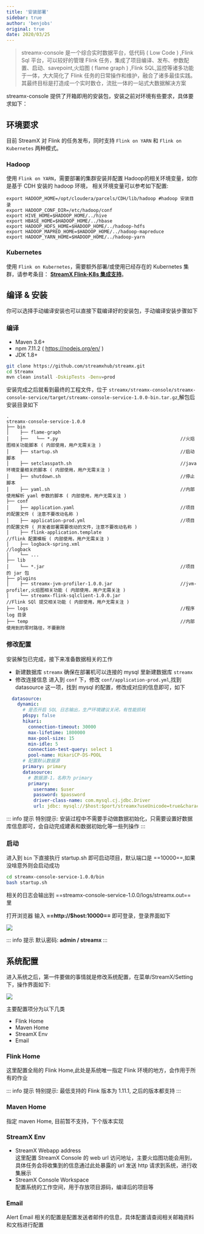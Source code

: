 ```yaml
---
title: '安装部署'
sidebar: true
author: 'benjobs'
original: true
date: 2020/03/25
---
```


> streamx-console 是一个综合实时数据平台，低代码 ( Low Code ) ,Flink Sql 平台，可以较好的管理 Flink 任务，集成了项目编译、发布、参数配置、启动、savepoint,火焰图 ( flame graph ) ,Flink SQL,监控等诸多功能于一体，大大简化了 Flink 任务的日常操作和维护，融合了诸多最佳实践。其最终目标是打造成一个实时数仓，流批一体的一站式大数据解决方案

streamx-console 提供了开箱即用的安装包，安装之前对环境有些要求，具体要求如下：

## 环境要求

<ClientOnly>
  <table-data name="envs"></table-data>
</ClientOnly>



目前 StreamX 对 Flink 的任务发布，同时支持 `Flink on YARN` 和 `Flink on Kubernetes` 两种模式。

### Hadoop
使用 `Flink on YARN`，需要部署的集群安装并配置 Hadoop的相关环境变量，如你是基于 CDH 安装的 hadoop 环境，
相关环境变量可以参考如下配置:

```shell
export HADOOP_HOME=/opt/cloudera/parcels/CDH/lib/hadoop #hadoop 安装目录
export HADOOP_CONF_DIR=/etc/hadoop/conf
export HIVE_HOME=$HADOOP_HOME/../hive
export HBASE_HOME=$HADOOP_HOME/../hbase
export HADOOP_HDFS_HOME=$HADOOP_HOME/../hadoop-hdfs
export HADOOP_MAPRED_HOME=$HADOOP_HOME/../hadoop-mapreduce
export HADOOP_YARN_HOME=$HADOOP_HOME/../hadoop-yarn
```

### Kubernetes

使用 `Flink on Kubernetes`，需要额外部署/或使用已经存在的 Kubernetes 集群，请参考条目： [**StreamX Flink-K8s 集成支持**](../flink-k8s/1-deployment.md)。

## 编译 & 安装

你可以选择手动编译安装也可以直接下载编译好的安装包，手动编译安装步骤如下

### 编译

- Maven 3.6+
- npm 7.11.2 ( https://nodejs.org/en/ )
- JDK 1.8+

```bash
git clone https://github.com/streamxhub/streamx.git
cd Streamx
mvn clean install -DskipTests -Denv=prod
```

安装完成之后就看到最终的工程文件，位于 `streamx/streamx-console/streamx-console-service/target/streamx-console-service-1.0.0-bin.tar.gz`,解包后安装目录如下

```textmate
.
streamx-console-service-1.0.0
├── bin
│    ├── flame-graph
│    ├──   └── *.py                                             //火焰图相关功能脚本 ( 内部使用，用户无需关注 )
│    ├── startup.sh                                             //启动脚本
│    ├── setclasspath.sh                                        //java 环境变量相关的脚本 ( 内部使用，用户无需关注 )
│    ├── shutdown.sh                                            //停止脚本
│    ├── yaml.sh                                                //内部使用解析 yaml 参数的脚本 ( 内部使用，用户无需关注 )
├── conf
│    ├── application.yaml                                       //项目的配置文件 ( 注意不要改动名称 )
│    ├── application-prod.yml                                   //项目的配置文件 ( 开发者部署需要改动的文件，注意不要改动名称 )
│    ├── flink-application.template                             //flink 配置模板 ( 内部使用，用户无需关注 )
│    ├── logback-spring.xml                                     //logback
│    └── ...
├── lib
│    └── *.jar                                                  //项目的 jar 包
├── plugins
│    ├── streamx-jvm-profiler-1.0.0.jar                         //jvm-profiler,火焰图相关功能 ( 内部使用，用户无需关注 )
│    └── streamx-flink-sqlclient-1.0.0.jar                      //Flink SQl 提交相关功能 ( 内部使用，用户无需关注 )
├── logs                                                        //程序 log 目录
├── temp                                                        //内部使用到的零时路径，不要删除
```

### 修改配置

安装解包已完成，接下来准备数据相关的工作
-   新建数据库 `streamx`
  确保在部署机可以连接的 mysql 里新建数据库 `streamx`
-   修改连接信息
  进入到 `conf` 下，修改 `conf/application-prod.yml`,找到 datasource 这一项，找到 mysql 的配置，修改成对应的信息即可，如下

```yaml
  datasource:
    dynamic:
      # 是否开启 SQL 日志输出，生产环境建议关闭，有性能损耗
      p6spy: false
      hikari:
        connection-timeout: 30000
        max-lifetime: 1800000
        max-pool-size: 15
        min-idle: 5
        connection-test-query: select 1
        pool-name: HikariCP-DS-POOL
      # 配置默认数据源
      primary: primary
      datasource:
        # 数据源-1，名称为 primary
        primary:
          username: $user
          password: $password
          driver-class-name: com.mysql.cj.jdbc.Driver
          url: jdbc: mysql://$host:$port/streamx?useUnicode=true&characterEncoding=UTF-8&useJDBCCompliantTimezoneShift=true&useLegacyDatetimeCode=false&serverTimezone=GMT%2B8
```

::: info 提示
特别提示: 安装过程中不需要手动做数据初始化，只需要设置好数据库信息即可，会自动完成建表和数据初始化等一些列操作
:::

### 启动

进入到 `bin` 下直接执行 startup.sh 即可启动项目，默认端口是 ==10000==,如果没啥意外则会启动成功

```bash
cd streamx-console-service-1.0.0/bin
bash startup.sh
```
相关的日志会输出到 ==streamx-console-service-1.0.0/logs/streamx.out== 里

打开浏览器 输入 <strong> ==http://$host:10000== </strong> 即可登录，登录界面如下

<img src="/streamx-docs/assets/img/doc-img/streamx_login.jpeg"/>

::: info 提示
默认密码: <strong> admin / streamx </strong>
:::

## 系统配置

进入系统之后，第一件要做的事情就是修改系统配置，在菜单/StreamX/Setting 下，操作界面如下:

<img src="/streamx-docs/assets/img/doc-img/streamx_settings.png"/>

主要配置项分为以下几类

<div class="counter">

-   Flink Home
-   Maven Home
-   StreamX Env
-   Email

</div>

### Flink Home
这里配置全局的 Flink Home,此处是系统唯一指定 Flink 环境的地方，会作用于所有的作业

::: info 提示
特别提示: 最低支持的 Flink 版本为 1.11.1, 之后的版本都支持
:::

### Maven Home

指定 maven Home, 目前暂不支持，下个版本实现

### StreamX Env

- StreamX Webapp address <br>
  这里配置 StreamX Console 的 web url 访问地址，主要火焰图功能会用到，具体任务会将收集到的信息通过此处暴露的 url 发送 http 请求到系统，进行收集展示<br>
- StreamX Console Workspace <br>
  配置系统的工作空间，用于存放项目源码，编译后的项目等

### Email

Alert Email 相关的配置是配置发送者邮件的信息，具体配置请查阅相关邮箱资料和文档进行配置
